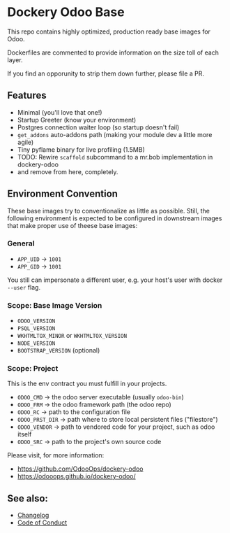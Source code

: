 # Dockery Odoo Base

This repo contains highly optimized, production ready base images for Odoo.

Dockerfiles are commented to provide information on the
size toll of each layer.

If you find an opporunity to strip them down further, please
file a PR.

## Features

- Minimal (you'll love that one!)
- Startup Greeter (know your environment)
- Postgres connection waiter loop (so startup doesn't fail)
- `get_addons` auto-addons path (making your module dev a little more agile)
- Tiny pyflame binary for live profiling (1.5MB)
- TODO: Rewire `scaffold` subcommand to a mr.bob implementation in dockery-odoo
- and remove from here, completely.

## Environment Convention

These base images try to conventionalize as little as possible.
Still, the following environment is expected to be configured in
downstream images that make proper use of theese base images:

### General
- `APP_UID` -> `1001`
- `APP_GID` -> `1001`

You still can impersonate a different user, e.g. your host's user with docker `--user` flag.

### Scope: Base Image Version

- `ODOO_VERSION`
- `PSQL_VERSION`
- `WKHTMLTOX_MINOR` or `WKHTMLTOX_VERSION`
- `NODE_VERSION`
- `BOOTSTRAP_VERSION` (optional)

### Scope: Project

This is the env contract you must fulfill in your projects.

- `ODOO_CMD` -> the odoo server executable (usually `odoo-bin`)
- `ODOO_FRM` -> the odoo framework path (the odoo repo)
- `ODOO_RC` -> path to the configuration file
- `ODOO_PRST_DIR` -> path where to store local persistent files ("filestore")
- `ODOO_VENDOR` -> path to vendored code for your project, such as odoo itself
- `ODOO_SRC` -> path to the project's own source code



Please visit, for more information:

- https://github.com/OdooOps/dockery-odoo
- https://odooops.github.io/dockery-odoo/


## See also:

- [Changelog](./CHANGELOG.md)
- [Code of Conduct](./CODE_OF_CONDUCT.md)